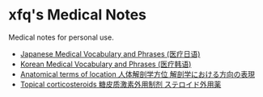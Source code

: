 # xfq's Medical Notes

Medical notes for personal use.

* [Japanese Medical Vocabulary and Phrases (医疗日语)](https://xfq.github.io/glossary/iryou/)
* [Korean Medical Vocabulary and Phrases (医疗韩语)](https://xfq.github.io/glossary/korean-medical/)
* [Anatomical terms of location 人体解剖学方位 解剖学における方向の表現](https://github.com/xfq/medical-notes/blob/main/anatomical-terms-of-location.md)
* [Topical corticosteroids 糖皮质激素外用制剂 ステロイド外用薬](https://github.com/xfq/medical-notes/blob/main/topical-steroids.md)
